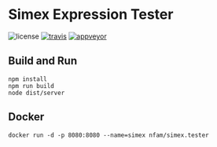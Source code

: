 # Simex Expression Tester
![license][license-badge]
[![travis][travis-badge]][travis-url]
[![appveyor][appveyor-badge]][appveyor-url]

## Build and Run
~~~
npm install
npm run build
node dist/server
~~~

## Docker
~~~
docker run -d -p 8080:8080 --name=simex nfam/simex.tester
~~~

[travis-badge]: https://travis-ci.org/nfam/simex.tester.svg
[travis-url]: https://travis-ci.org/nfam/simex.tester

[appveyor-badge]: https://ci.appveyor.com/api/projects/status/github/nfam/simex.tester?svg=true
[appveyor-url]: https://ci.appveyor.com/project/nfam/simex.tester/

[license-badge]: https://img.shields.io/github/license/nfam/simex.tester.svg
